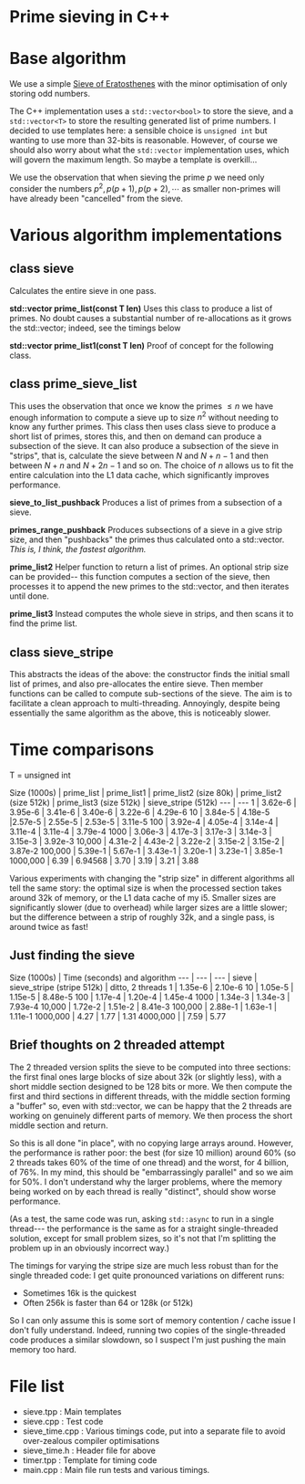 # Prime sieving in C++ #

# Base algorithm #

We use a simple [Sieve of Eratosthenes](http://en.wikipedia.org/wiki/Sieve_of_Eratosthenes) with the minor optimisation of only storing odd numbers.

The C++ implementation uses a `std::vector<bool>` to store the sieve, and a `std::vector<T>` to store the resulting generated list of prime numbers.  I decided to use templates here: a sensible choice is `unsigned int` but wanting to use more than 32-bits is reasonable.  However, of course we should also worry about what the `std::vector` implementation uses, which will govern the maximum length.  So maybe a template is overkill...

We use the observation that when sieving the prime $p$ we need only consider the numbers $p^2, p(p+1), p(p+2), \cdots$ as smaller non-primes will have already been "cancelled" from the sieve.

# Various algorithm implementations #

## class sieve ##

Calculates the entire sieve in one pass.

**std::vector<T> prime_list(const T len)** Uses this class to produce a list of primes.  No doubt causes a substantial number of re-allocations as it grows the std::vector; indeed, see the timings below

**std::vector<T> prime_list1(const T len)** Proof of concept for the following class.

## class prime_sieve_list ##

This uses the observation that once we know the primes $\leq n$ we have enough information to compute a sieve up to size $n^2$ without needing to know any further primes.  This class then uses class sieve to produce a short list of primes, stores this, and then on demand can produce a subsection of the sieve.  It can also produce a subsection of the sieve in "strips", that is, calculate the sieve between $N$ and $N+n-1$ and then between $N+n$ and $N+2n-1$ and so on.  The choice of $n$ allows us to fit the entire calculation into the L1 data cache, which significantly improves performance.

**sieve_to_list_pushback** Produces a list of primes from a subsection of a sieve.

**primes_range_pushback** Produces subsections of a sieve in a give strip size,
and then "pushbacks" the primes thus calculated onto a std::vector.
_This is, I think, the fastest algorithm._

**prime_list2** Helper function to return a list of primes.
An optional strip size can be provided-- this function computes a section of the sieve, then processes it to append the new primes to the std::vector, and then iterates until done.

**prime_list3** Instead computes the whole sieve in strips, and then scans it to find the prime list.


## class sieve_stripe ##
 
This abstracts the ideas of the above: the constructor finds the initial small list of primes, and also pre-allocates the entire sieve.  Then member functions can be called to compute sub-sections of the sieve.  The aim is to facilitate a clean approach to multi-threading.  Annoyingly, despite being essentially the same algorithm as the above, this is noticeably slower.

# Time comparisons #

T = unsigned int

Size (1000s) | prime_list | prime_list1 | prime_list2 (size 80k) | prime_list2 (size 512k) | prime_list3 (size 512k) | sieve_stripe (512k)
--- | ---
1 | 3.62e-6 | 3.95e-6 | 3.41e-6 | 3.40e-6 | 3.22e-6 | 4.29e-6
10 | 3.84e-5 | 4.18e-5 |2.57e-5 | 2.55e-5 | 2.53e-5 | 3.11e-5
100 | 3.92e-4 | 4.05e-4 | 3.14e-4 | 3.11e-4 | 3.11e-4 | 3.79e-4
1000 | 3.06e-3 | 4.17e-3 | 3.17e-3 | 3.14e-3 | 3.15e-3 | 3.92e-3
10,000 | 4.31e-2 | 4.43e-2 | 3.22e-2 | 3.15e-2 | 3.15e-2 | 3.87e-2
100,000 | 5.39e-1 | 5.67e-1 | 3.43e-1 | 3.20e-1 | 3.23e-1 | 3.85e-1
1000,000 | 6.39 | 6.94568 | 3.70 | 3.19 | 3.21 | 3.88

Various experiments with changing the "strip size" in different algorithms all tell the same story: the optimal size is when the processed section takes around 32k of memory, or the L1 data cache of my i5.  Smaller sizes are significantly slower (due to overhead) while larger sizes are a little slower; but the difference between a strip of roughly 32k, and a single pass, is around twice as fast!

## Just finding the sieve ##

Size (1000s) | Time (seconds) and algorithm
--- | --- | ---
| sieve | sieve_stripe (stripe 512k) | ditto, 2 threads
1 | 1.35e-6  | 2.10e-6
10 | 1.05e-5  | 1.15e-5 | 8.48e-5
100 | 1.17e-4 | 1.20e-4 | 1.45e-4
1000 | 1.34e-3 | 1.34e-3 | 7.93e-4
10,000 | 1.72e-2 |  1.51e-2 | 8.41e-3
100,000 | 2.88e-1 | 1.63e-1 | 1.11e-1
1000,000 | 4.27 | 1.77 | 1.31
4000,000 |      | 7.59 | 5.77

## Brief thoughts on 2 threaded attempt ##

The 2 threaded version splits the sieve to be computed into three sections: the first final ones large blocks of size about 32k (or slightly less), with a short middle section designed to be 128 bits or more.  We then compute the first and third sections in different threads, with the middle section forming a "buffer" so, even with std::vector<bool>, we can be happy that the 2 threads are working on genuinely different parts of memory.  We then process the short middle section and return.

So this is all done "in place", with no copying large arrays around.  However, the performance is rather poor: the best (for size 10 million) around 60% (so 2 threads takes 60% of the time of one thread) and the worst, for 4 billion, of 76%.  In my mind, this should be "embarrassingly parallel" and so we aim for 50%.  I don't understand why the larger problems, where the memory being worked on by each thread is really "distinct", should show worse performance.

(As a test, the same code was run, asking `std::async` to run in a single thread--- the performance is the same as for a straight single-threaded solution, except for small problem sizes, so it's not that I'm splitting the problem up in an obviously incorrect way.) 

The timings for varying the stripe size are much less robust than for the single threaded code: I get quite pronounced variations on different runs:
  
  - Sometimes 16k is the quickest
  - Often 256k is faster than 64 or 128k (or 512k)

So I can only assume this is some sort of memory contention / cache issue I don't fully understand.  Indeed, running two copies of the single-threaded code produces a similar slowdown, so I suspect I'm just pushing the main memory too hard.


# File list #

- sieve.tpp : Main templates
- sieve.cpp : Test code
- sieve_time.cpp : Various timings code, put into a separate file to avoid over-zealous compiler optimisations
- sieve_time.h : Header file for above
- timer.tpp : Template for timing code
- main.cpp : Main file run tests and various timings. 